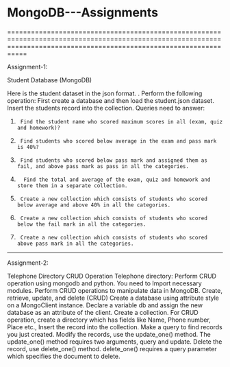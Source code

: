 # MongoDB---Assignments
=======================================================================================================================================================================

Assignment-1:

Student Database (MongoDB)


Here is the student dataset in the json format. .
Perform the following operation:
First create a database and then load the student.json dataset.
Insert the students record into the collection.
Queries need to answer:
1)      Find the student name who scored maximum scores in all (exam, quiz and homework)?
2)      Find students who scored below average in the exam and pass mark is 40%?
3)      Find students who scored below pass mark and assigned them as fail, and above pass mark as pass in all the categories.
4)       Find the total and average of the exam, quiz and homework and store them in a separate collection.
5)      Create a new collection which consists of students who scored below average and above 40% in all the categories.
6)      Create a new collection which consists of students who scored below the fail mark in all the categories.
7)      Create a new collection which consists of students who scored above pass mark in all the categories.

 ------------------------------------------------------------------------------------------------------------------------------------------------------------------------
 
Assignment-2: 
 
Telephone Directory CRUD Operation Telephone directory: Perform CRUD operation using mongodb and python. You need to Import necessary modules. Perform CRUD operations to manipulate data in MongoDB. Create, retrieve, update, and delete (CRUD) Create a database using attribute style on a MongoClient instance. Declare a variable db and assign the new database as an attribute of the client. Create a collection. For CRUD operation, create a directory which has fields like Name, Phone number, Place etc., Insert the record into the collection. Make a query to find records you just created. Modify the records, use the update_one() method. The update_one() method requires two arguments, query and update. Delete the record, use delete_one() method. delete_one() requires a query parameter which specifies the document to delete.
